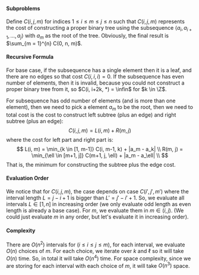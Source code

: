 #### Subproblems

Define $C(i, j, m)$ for indices $1 \le i \le m \le j \le n$ such that $C(i, j, m)$ represents the cost of constructing a proper binary tree using the subsequence $\langle a_i, a_{i+1}, ..., a_j\rangle$ with $a_m$ as the root of the tree. Obviously, the final result is $\sum_{m = 1}^{n} C(0, n, m)$. 

#### Recursive Formula

For base case, if the subsequence has a single element then it is a leaf, and there are no edges so that cost $C(i, i, i) = 0$. If the subsequence has even number of elements, then it is invalid, because you could not construct a proper binary tree from it, so $C(i, i+2k, *) = \infin$ for $k \in \Z$.

For subsequence has odd number of elements (and is more than one element), then we need to pick a element $a_m$ to be the root, then we need to total cost is the cost to construct left subtree (plus an edge) and right subtree (plus an edge):
$$
C(i, j, m) = L(i, m) + R(m,j)
$$
where the cost for left part and right part is:
$$
L(i, m) = \min_{k \in [1, m-1]} C(i, m-1, k) + |a_m - a_k| \\
R(m, j) = \min_{\ell \in [m+1, j]} C(m+1, j, \ell) + |a_m - a_\ell| \\
$$
That is, the minimum for constructing the subtree plus the edge cost.

#### Evaluation Order

We notice that for $C(i, j, m)$, the case depends on case $C(i', j', m')$ where the interval length $L = j - i + 1$ is bigger than $L' = j' - i' + 1$. So, we evaluate all intervals $L \in [1, n]$ in increasing order (we only evaluate odd length as even length is already a base case). For $m$, we evaluate them in $m \in (i, j)$. (We could just evaluate $m$ in any order, but let's evaluate it in increasing order).

#### Complexity

There are $O(n^2)$ intervals for ($i \le i \le j \le m$), for each interval, we evaluate $O(n)$ choices of $m$. For each choice, we iterate over $k$ and $\ell$ so it will take $O(n)$ time. So, in total it will take $O(n^4)$ time. For space complexity, since we are storing for each interval with each choice of $m$, it will take $O(n^3)$ space.



